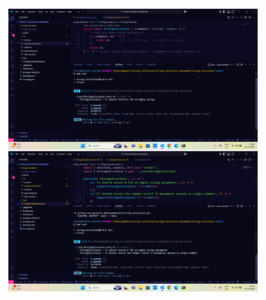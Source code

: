 ![Image of passing first test case to return 0 when empty string is passed](image.png)
![Image of passing first test case to return the number itself if single number is passed](image-1.png)
